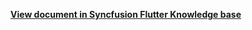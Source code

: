 **[View document in Syncfusion Flutter Knowledge base](https://www.syncfusion.com/kb/12661/how-to-perform-the-crud-operations-in-flutter-calendar-using-firestore-database)**
